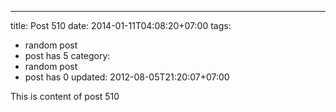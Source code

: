---
title: Post 510
date: 2014-01-11T04:08:20+07:00
tags:
  - random post
  - post has 5
category:
  - random post
  - post has 0
updated: 2012-08-05T21:20:07+07:00

This is content of post 510